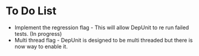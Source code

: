 # To Do List #

  * Implement the regression flag - This will allow DepUnit to re run failed tests. (In progress)
  * Multi thread flag - DepUnit is designed to be multi threaded but there is now way to enable it.